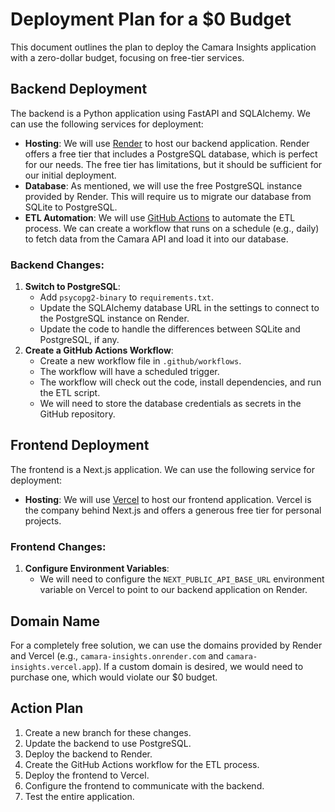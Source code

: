 # Deployment Plan for a $0 Budget

This document outlines the plan to deploy the Camara Insights application with a zero-dollar budget, focusing on free-tier services.

## Backend Deployment

The backend is a Python application using FastAPI and SQLAlchemy. We can use the following services for deployment:

*   **Hosting**: We will use [Render](https://render.com/) to host our backend application. Render offers a free tier that includes a PostgreSQL database, which is perfect for our needs. The free tier has limitations, but it should be sufficient for our initial deployment.
*   **Database**: As mentioned, we will use the free PostgreSQL instance provided by Render. This will require us to migrate our database from SQLite to PostgreSQL.
*   **ETL Automation**: We will use [GitHub Actions](https://github.com/features/actions) to automate the ETL process. We can create a workflow that runs on a schedule (e.g., daily) to fetch data from the Camara API and load it into our database.

### Backend Changes:

1.  **Switch to PostgreSQL**:
    *   Add `psycopg2-binary` to `requirements.txt`.
    *   Update the SQLAlchemy database URL in the settings to connect to the PostgreSQL instance on Render.
    *   Update the code to handle the differences between SQLite and PostgreSQL, if any.
2.  **Create a GitHub Actions Workflow**:
    *   Create a new workflow file in `.github/workflows`.
    *   The workflow will have a scheduled trigger.
    *   The workflow will check out the code, install dependencies, and run the ETL script.
    *   We will need to store the database credentials as secrets in the GitHub repository.

## Frontend Deployment

The frontend is a Next.js application. We can use the following service for deployment:

*   **Hosting**: We will use [Vercel](https://vercel.com/) to host our frontend application. Vercel is the company behind Next.js and offers a generous free tier for personal projects.

### Frontend Changes:

1.  **Configure Environment Variables**:
    *   We will need to configure the `NEXT_PUBLIC_API_BASE_URL` environment variable on Vercel to point to our backend application on Render.

## Domain Name

For a completely free solution, we can use the domains provided by Render and Vercel (e.g., `camara-insights.onrender.com` and `camara-insights.vercel.app`). If a custom domain is desired, we would need to purchase one, which would violate our $0 budget.

## Action Plan

1.  Create a new branch for these changes.
2.  Update the backend to use PostgreSQL.
3.  Deploy the backend to Render.
4.  Create the GitHub Actions workflow for the ETL process.
5.  Deploy the frontend to Vercel.
6.  Configure the frontend to communicate with the backend.
7.  Test the entire application.

